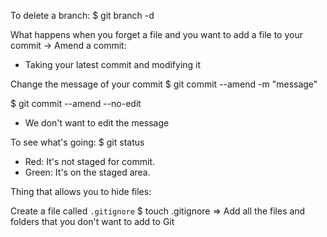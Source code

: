 To delete a branch:
$ git branch -d

What happens when you forget a file and you want to add a file to your commit
-> Amend a commit:

- Taking your latest commit and modifying it

Change the message of your commit
$ git commit --amend -m "message"

$ git commit --amend --no-edit

- We don't want to edit the message

To see what's going:
$ git status

- Red: It's not staged for commit.
- Green: It's on the staged area.

Thing that allows you to hide files:

Create a file called `.gitignore`
$ touch .gitignore
=> Add all the files and folders that you don't want to add to Git
